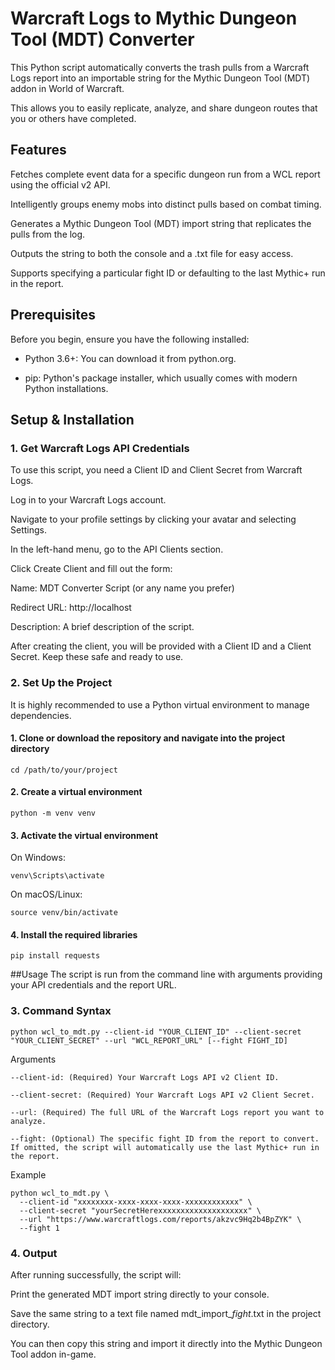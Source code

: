 # Warcraft Logs to Mythic Dungeon Tool (MDT) Converter

This Python script automatically converts the trash pulls from a Warcraft Logs report into an importable string for the Mythic Dungeon Tool (MDT) addon in World of Warcraft.

This allows you to easily replicate, analyze, and share dungeon routes that you or others have completed.

## Features
Fetches complete event data for a specific dungeon run from a WCL report using the official v2 API.

Intelligently groups enemy mobs into distinct pulls based on combat timing.

Generates a Mythic Dungeon Tool (MDT) import string that replicates the pulls from the log.

Outputs the string to both the console and a .txt file for easy access.

Supports specifying a particular fight ID or defaulting to the last Mythic+ run in the report.

## Prerequisites
Before you begin, ensure you have the following installed:

- Python 3.6+: You can download it from python.org.

- pip: Python's package installer, which usually comes with modern Python installations.

## Setup & Installation

### 1. Get Warcraft Logs API Credentials
To use this script, you need a Client ID and Client Secret from Warcraft Logs.

Log in to your Warcraft Logs account.

Navigate to your profile settings by clicking your avatar and selecting Settings.

In the left-hand menu, go to the API Clients section.

Click Create Client and fill out the form:

Name: MDT Converter Script (or any name you prefer)

Redirect URL: http://localhost

Description: A brief description of the script.

After creating the client, you will be provided with a Client ID and a Client Secret. Keep these safe and ready to use.

### 2. Set Up the Project
It is highly recommended to use a Python virtual environment to manage dependencies.

#### 1. Clone or download the repository and navigate into the project directory

```
cd /path/to/your/project
```

#### 2. Create a virtual environment

```
python -m venv venv
```

#### 3. Activate the virtual environment
On Windows:

```
venv\Scripts\activate
```

On macOS/Linux:

```
source venv/bin/activate
```

#### 4. Install the required libraries

```
pip install requests
```

##Usage
The script is run from the command line with arguments providing your API credentials and the report URL.

### 3. Command Syntax

```
python wcl_to_mdt.py --client-id "YOUR_CLIENT_ID" --client-secret "YOUR_CLIENT_SECRET" --url "WCL_REPORT_URL" [--fight FIGHT_ID]
```

Arguments

```
--client-id: (Required) Your Warcraft Logs API v2 Client ID.

--client-secret: (Required) Your Warcraft Logs API v2 Client Secret.

--url: (Required) The full URL of the Warcraft Logs report you want to analyze.

--fight: (Optional) The specific fight ID from the report to convert. If omitted, the script will automatically use the last Mythic+ run in the report.
```

Example

```
python wcl_to_mdt.py \
  --client-id "xxxxxxxx-xxxx-xxxx-xxxx-xxxxxxxxxxxx" \
  --client-secret "yourSecretHerexxxxxxxxxxxxxxxxxxxx" \
  --url "https://www.warcraftlogs.com/reports/akzvc9Hq2b4BpZYK" \
  --fight 1
```

### 4. Output
After running successfully, the script will:

Print the generated MDT import string directly to your console.

Save the same string to a text file named mdt_import_<reportID>_fight_<fightID>.txt in the project directory.

You can then copy this string and import it directly into the Mythic Dungeon Tool addon in-game.

